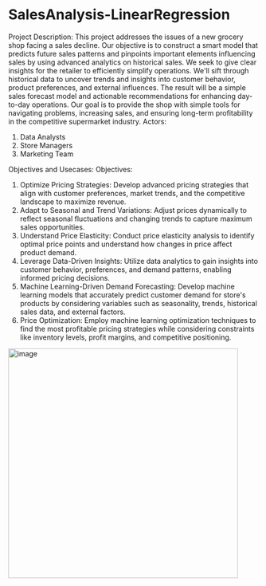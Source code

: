 # SalesAnalysis-LinearRegression

Project Description: 
This project addresses the issues of a new grocery shop facing a sales decline. Our objective is to construct a smart model that predicts future sales patterns and pinpoints important elements influencing sales by using advanced analytics on historical sales. We seek to give clear insights for the retailer to efficiently simplify operations.
We'll sift through historical data to uncover trends and insights into customer behavior, product preferences, and external influences. The result will be a simple sales forecast model and actionable recommendations for enhancing day-to-day operations. Our goal is to provide the shop with simple tools for navigating problems, increasing sales, and ensuring long-term profitability in the competitive supermarket industry.
Actors: 
1.	Data Analysts
2.	Store Managers
3.	Marketing Team

Objectives and Usecases:
Objectives:
1.	Optimize Pricing Strategies: Develop advanced pricing strategies that align with customer preferences, market trends, and the competitive landscape to maximize revenue.
2.	Adapt to Seasonal and Trend Variations: Adjust prices dynamically to reflect seasonal fluctuations and changing trends to capture maximum sales opportunities.
3.	Understand Price Elasticity: Conduct price elasticity analysis to identify optimal price points and understand how changes in price affect product demand.
4.	Leverage Data-Driven Insights: Utilize data analytics to gain insights into customer behavior, preferences, and demand patterns, enabling informed pricing decisions.
5.	Machine Learning-Driven Demand Forecasting: Develop machine learning models that accurately predict customer demand for store's products by considering variables such as seasonality, trends, historical sales data, and external factors.
6.	Price Optimization: Employ machine learning optimization techniques to find the most profitable pricing strategies while considering constraints like inventory levels, profit margins, and competitive positioning.

<img width="461" alt="image" src="https://github.com/saltypriya/SalesAnalysis-LinearRegression/assets/114721913/78233eaa-da33-4fbc-b81b-d8918f1d4d0d">
